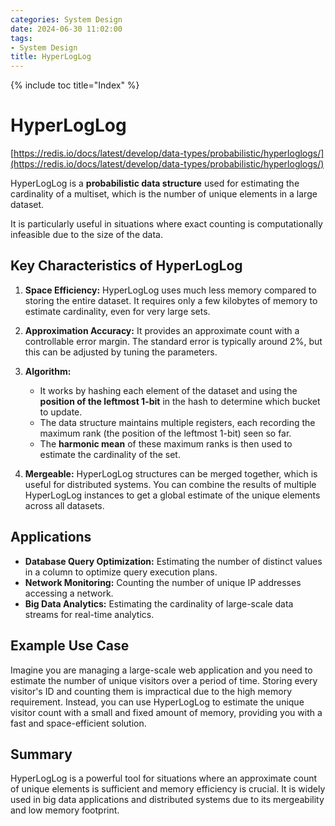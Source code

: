 ```yaml
---
categories: System Design
date: 2024-06-30 11:02:00
tags:
- System Design
title: HyperLogLog
---
```


{% include toc title="Index" %}

# HyperLogLog

[https://redis.io/docs/latest/develop/data-types/probabilistic/hyperloglogs/](https://redis.io/docs/latest/develop/data-types/probabilistic/hyperloglogs/)

HyperLogLog is a **probabilistic data structure** used for estimating the
cardinality of a multiset, which is the number of unique elements in a large
dataset.

It is particularly useful in situations where exact counting is computationally
infeasible due to the size of the data.

## Key Characteristics of HyperLogLog

1. **Space Efficiency:** HyperLogLog uses much less memory compared to storing
   the entire dataset. It requires only a few kilobytes of memory to estimate
   cardinality, even for very large sets.

2. **Approximation Accuracy:** It provides an approximate count with a
   controllable error margin. The standard error is typically around 2%, but
   this can be adjusted by tuning the parameters.

3. **Algorithm:**
    - It works by hashing each element of the dataset and using the **position
      of the leftmost 1-bit** in the hash to determine which bucket to update.
    - The data structure maintains multiple registers, each recording the
      maximum rank (the position of the leftmost 1-bit) seen so far.
    - The **harmonic mean** of these maximum ranks is then used to estimate the
      cardinality of the set.

4. **Mergeable:** HyperLogLog structures can be merged together, which is useful
   for distributed systems. You can combine the results of multiple HyperLogLog
   instances to get a global estimate of the unique elements across all
   datasets.

## Applications

- **Database Query Optimization:** Estimating the number of distinct values in a
  column to optimize query execution plans.
- **Network Monitoring:** Counting the number of unique IP addresses accessing a
  network.
- **Big Data Analytics:** Estimating the cardinality of large-scale data streams
  for real-time analytics.

## Example Use Case

Imagine you are managing a large-scale web application and you need to estimate
the number of unique visitors over a period of time. Storing every visitor's ID
and counting them is impractical due to the high memory requirement. Instead,
you can use HyperLogLog to estimate the unique visitor count with a small and
fixed amount of memory, providing you with a fast and space-efficient solution.

## Summary

HyperLogLog is a powerful tool for situations where an approximate count of
unique elements is sufficient and memory efficiency is crucial. It is widely
used in big data applications and distributed systems due to its mergeability
and low memory footprint.